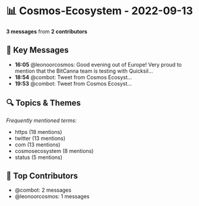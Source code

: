 # 📊 Cosmos-Ecosystem - 2022-09-13
**3 messages** from **2 contributors**

## 💬 Key Messages
- **16:05** @leonoorcosmos: Good evening out of Europe! Very proud to mention that the BitCanna team is testing with Quicksil...
- **18:54** @combot: [‌‌‌‌‎⁠](https://twitter.com/CosmosEcosystem/status/1569761531130167298)Tweet from Cosmos Ecosyst...
- **19:53** @combot: [‌‌‌‌‎⁠](https://twitter.com/CosmosEcosystem/status/1569776389397561345)Tweet from Cosmos Ecosyst...

## 🔍 Topics & Themes
*Frequently mentioned terms:*
- https (18 mentions)
- twitter (13 mentions)
- com (13 mentions)
- cosmosecosystem (8 mentions)
- status (5 mentions)

## 👥 Top Contributors
- @combot: 2 messages
- @leonoorcosmos: 1 messages